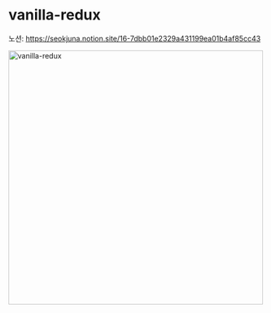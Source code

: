 # vanilla-redux

노션: https://seokjuna.notion.site/16-7dbb01e2329a431199ea01b4af85cc43

<img width="500" alt="vanilla-redux" src="https://user-images.githubusercontent.com/102382351/207565552-551ea867-4778-47ca-8432-88a987566957.png">
